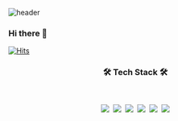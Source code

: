 ![header](https://capsule-render.vercel.app/api?type=wave&color=auto&height=300&section=header&text=&fontSize=90)
### Hi there 👋
[![Hits](https://hits.seeyoufarm.com/api/count/incr/badge.svg?url=https%3A%2F%2Fgithub.com%2Fleesoohyeon&count_bg=%3776AB&title_bg=%23555555&icon=&icon_color=%3776AB&title=hits&edge_flat=false)](https://hits.seeyoufarm.com)
<h3 align="center"><b>🛠 Tech Stack 🛠</b></h3>
</br>
<p align="center">
<img src="https://img.shields.io/badge/JAVA-007396?style=flat-square&logo=java&logoColor=white">&nbsp
<img src="https://img.shields.io/badge/csharp-00599C?style=flat-square&logo=C%20Sharp&logoColor=white"/></a>&nbsp
<img src="https://img.shields.io/badge/html5-E34F26?style=flat-square&logo=html5&logoColor=white">&nbsp
<img src="https://img.shields.io/badge/python-3776AB?style=flat-square&logo=python&logoColor=white">&nbsp
<img src="https://img.shields.io/badge/javascript-F7DF1E?style=flat-square&logo=javascript&logoColor=black">&nbsp
<img src="https://img.shields.io/badge/css-1572B6?style=flat-square&logo=css3&logoColor=white"> 
</p>

<!--
**leesoohyeon/leesoohyeon** is a ✨ _special_ ✨ repository because its `README.md` (this file) appears on your GitHub profile.

Here are some ideas to get you started:

- 🔭 I’m currently working on ...
- 🌱 I’m currently learning ...
- 👯 I’m looking to collaborate on ...
- 🤔 I’m looking for help with ...
- 💬 Ask me about ...
- 📫 How to reach me: ...
- 😄 Pronouns: ...
- ⚡ Fun fact: ...
-->
